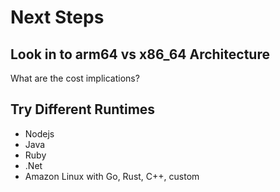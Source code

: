 # Next Steps

## Look in to arm64 vs x86_64 Architecture
What are the cost implications?

## Try Different Runtimes
- Nodejs
- Java
- Ruby
- .Net
- Amazon Linux with Go, Rust, C++, custom
